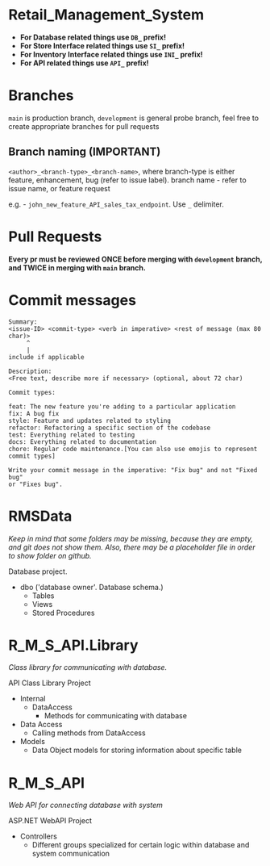 # Retail_Management_System

- **For Database related things use  `DB_` prefix!**
- **For Store Interface related things use `SI_` prefix!**
- **For Inventory Interface related things use `INI_` prefix!**
- **For API related things use `API_` prefix!**
# Branches
`main` is production branch, `development` is general probe branch, feel free to create appropriate branches for pull requests

## Branch naming (IMPORTANT)
`<author>_<branch-type>_<branch-name>`, where branch-type is either feature, enhancement, bug (refer to issue label). branch name - refer to issue name, or feature request

e.g. - `john_new_feature_API_sales_tax_endpoint`. Use `_` delimiter.

# Pull Requests
**Every pr must be reviewed ONCE before merging with `development` branch, and TWICE in merging with `main` branch.**

# Commit messages
```
Summary:
<issue-ID> <commit-type> <verb in imperative> <rest of message (max 80 char)>
     ^
     |
include if applicable

Description:
<Free text, describe more if necessary> (optional, about 72 char)

Commit types:

feat: The new feature you're adding to a particular application
fix: A bug fix
style: Feature and updates related to styling
refactor: Refactoring a specific section of the codebase
test: Everything related to testing
docs: Everything related to documentation
chore: Regular code maintenance.[You can also use emojis to represent commit types]

Write your commit message in the imperative: "Fix bug" and not "Fixed bug"
or "Fixes bug".
```

# RMSData

*Keep in mind that some folders may be missing, because they are empty, and git does not show them. Also, there may be a placeholder file in order to show folder on github.*

Database project.
- dbo ('database owner'. Database schema.)
  - Tables
  - Views
  - Stored Procedures

# R_M_S_API.Library

*Class library for communicating with database.*


API Class Library Project
- Internal
  - DataAccess 
    - Methods for communicating with database
- Data Access
  - Calling methods from DataAccess
- Models
  - Data Object models for storing information about specific table

# R_M_S_API

*Web API for connecting database with system*

ASP.NET WebAPI Project
- Controllers
  - Different groups specialized for certain logic within database and system communication


